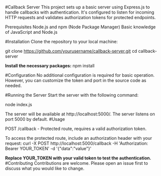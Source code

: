 #Callback Server
This project sets up a basic server using Express.js to handle callbacks with authentication. It's configured to listen for incoming HTTP requests and validates authorization tokens for protected endpoints.

Prerequisites
Node.js and npm (Node Package Manager)
Basic knowledge of JavaScript and Node.js

#Installation
Clone the repository to your local machine:

git clone https://github.com/yourusername/callback-server.git
cd callback-server

**Install the necessary packages:**
npm install

#Configuration
No additional configuration is required for basic operation. However, you can customize the token and port in the source code as needed.

#Running the Server
Start the server with the following command:

node index.js

The server will be available at http://localhost:5000/. The server listens on port 5000 by default.
#Usage

POST /callback - Protected route, requires a valid authorization token.

To access the protected route, include an authorization header with your request:
curl -X POST http://localhost:5000/callback -H 'Authorization: Bearer YOUR_TOKEN' -d '{"data":"value"}'

**Replace YOUR_TOKEN with your valid token to test the authentication.**
#Contributing
Contributions are welcome. Please open an issue first to discuss what you would like to change.


